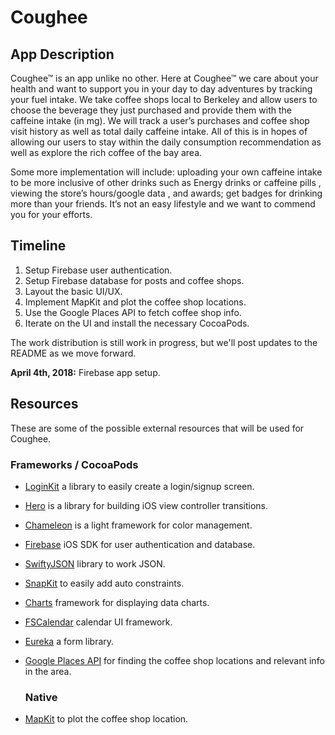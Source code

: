 
# Coughee

## App Description
Coughee™ is an app unlike no other. Here at Coughee™ we care about your health and want to support you in your day to day adventures by tracking your fuel intake. We take coffee shops local to Berkeley and allow users to choose the beverage they just purchased and provide them with the caffeine intake (in mg). We will track a user’s purchases and coffee shop visit history as well as total daily caffeine intake. All of this is in hopes of allowing our users to stay within the daily consumption recommendation as well as explore the rich coffee of the bay area.

Some more implementation will include: uploading your own caffeine intake to be more inclusive of other drinks such as Energy drinks or caffeine pills , viewing the store’s hours/google data , and awards; get badges for drinking more than your friends. It’s not an easy lifestyle and we want to commend you for your efforts.

## Timeline
1. Setup Firebase user authentication.
2. Setup Firebase database for posts and coffee shops.
3. Layout the basic UI/UX.
4. Implement MapKit and plot the coffee shop locations.
5. Use the Google Places API to fetch coffee shop info.
6. Iterate on the UI and install the necessary CocoaPods.

The work distribution is still work in progress, but we'll post updates to the README as we move forward.

**April 4th, 2018:** Firebase app setup.

## Resources
These are some of the possible external resources that will be used for Coughee.
### Frameworks / CocoaPods
-   [LoginKit](https://github.com/IcaliaLabs/LoginKit) a library to easily create a login/signup screen.
-   [Hero](https://github.com/lkzhao/Hero) is a library for building iOS view controller transitions.
-   [Chameleon](https://github.com/ViccAlexander/Chameleon?utm_source=mybridge&utm_medium=blog&utm_campaign=read_more) is a light framework for color management.
-   [Firebase](https://github.com/firebase/firebase-ios-sdk) iOS SDK for user authentication and database.
-   [SwiftyJSON](https://github.com/SwiftyJSON/SwiftyJSON) library to work JSON.
-   [SnapKit](https://github.com/SnapKit/SnapKit) to easily add auto constraints.
-   [Charts](https://github.com/danielgindi/Charts) framework for displaying data charts.
-   [FSCalendar](https://github.com/WenchaoD/FSCalendar) calendar UI framework.
-   [Eureka](https://github.com/xmartlabs/Eureka) a form library.
-   [Google Places API](https://developers.google.com/places/ios-api/) for finding the coffee shop locations and relevant info in the area.
    
    ### Native

- [MapKit](https://www.raywenderlich.com/160517/mapkit-tutorial-getting-started) to plot the coffee shop location.

